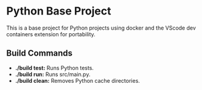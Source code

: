 # Python Base Project

This is a base project for Python projects using docker and the VScode dev containers extension for portability.

## Build Commands

- **./build test:** Runs Python tests.
- **./build run:** Runs src/main.py.
- **./build clean:** Removes Python cache directories.
